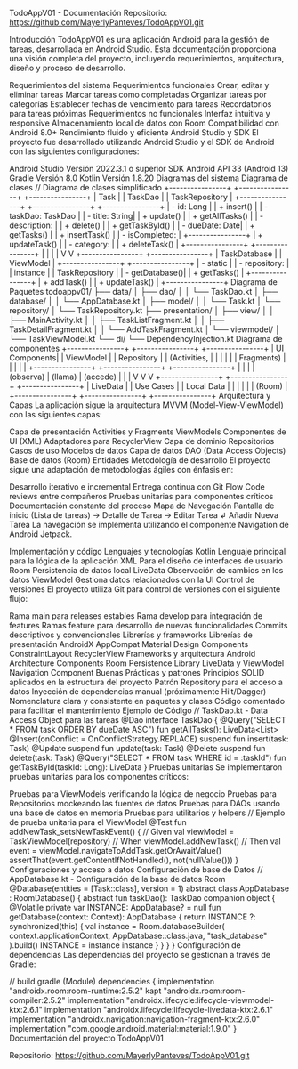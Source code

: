 TodoAppV01 - Documentación
Repositorio: https://github.com/MayerlyPanteves/TodoAppV01.git

Introducción
TodoAppV01 es una aplicación Android para la gestión de tareas, desarrollada en Android Studio. Esta documentación proporciona una visión completa del proyecto, incluyendo requerimientos, arquitectura, diseño y proceso de desarrollo.

Requerimientos del sistema
Requerimientos funcionales
Crear, editar y eliminar tareas
Marcar tareas como completadas
Organizar tareas por categorías
Establecer fechas de vencimiento para tareas
Recordatorios para tareas próximas
Requerimientos no funcionales
Interfaz intuitiva y responsive
Almacenamiento local de datos con Room
Compatibilidad con Android 8.0+
Rendimiento fluido y eficiente
Android Studio y SDK
El proyecto fue desarrollado utilizando Android Studio y el SDK de Android con las siguientes configuraciones:

Android Studio Versión 2022.3.1 o superior
SDK Android API 33 (Android 13)
Gradle Versión 8.0
Kotlin Versión 1.8.20
Diagramas del sistema
Diagrama de clases
// Diagrama de clases simplificado +----------------+ +----------------+ +----------------+ | Task | | TaskDao | | TaskRepository | +----------------+ +----------------+ +----------------+ | - id: Long | | + insert() | | - taskDao: TaskDao | | - title: String| | + update() | | + getAllTasks() | | - description: | | + delete() | | + getTaskById() | | - dueDate: Date| | + getTasks() | | + insertTask() | | - isCompleted: | +----------------+ | + updateTask() | | - category: | | + deleteTask() | +----------------+ +----------------+ | | | | V V +----------------+ +----------------+ | TaskDatabase | | ViewModel | +----------------+ +----------------+ | - static | | - repository: | | instance | | TaskRepository | | - getDatabase()| | + getTasks() | +----------------+ | + addTask() | | + updateTask() | +----------------+
Diagrama de Paquetes
todoappv01/ ├── data/ │ ├── dao/ │ │ └── TaskDao.kt │ ├── database/ │ │ └── AppDatabase.kt │ ├── model/ │ │ └── Task.kt │ └── repository/ │ └── TaskRepository.kt ├── presentation/ │ ├── view/ │ │ ├── MainActivity.kt │ │ ├── TaskListFragment.kt │ │ ├── TaskDetailFragment.kt │ │ └── AddTaskFragment.kt │ └── viewmodel/ │ └── TaskViewModel.kt └── di/ └── DependencyInjection.kt
Diagrama de componentes
+----------------+ +----------------+ +----------------+ | UI Components| | ViewModel | | Repository | | (Activities, | | | | | | Fragments) | | | | | +----------------+ +----------------+ +----------------+ | | | | (observa) | (llama) | (accede) | | | V V V +----------------+ +----------------+ +----------------+ | LiveData | | Use Cases | | Local Data | | | | | | (Room) | +----------------+ +----------------+ +----------------+
Arquitectura y Capas
La aplicación sigue la arquitectura MVVM (Model-View-ViewModel) con las siguientes capas:

Capa de presentación
Activities y Fragments
ViewModels
Componentes de UI (XML)
Adaptadores para RecyclerView
Capa de dominio
Repositorios
Casos de uso
Modelos de datos
Capa de datos
DAO (Data Access Objects)
Base de datos (Room)
Entidades
Metodología de desarrollo
El proyecto sigue una adaptación de metodologías ágiles con énfasis en:

Desarrollo iterativo e incremental
Entrega continua con Git Flow
Code reviews entre compañeros
Pruebas unitarias para componentes críticos
Documentación constante del proceso
Mapa de Navegación
Pantalla de inicio
(Lista de tareas)
→
Detalle de Tarea
→
Editar Tarea
↲
Añadir Nueva Tarea
La navegación se implementa utilizando el componente Navigation de Android Jetpack.

Implementación y código
Lenguajes y tecnologías
Kotlin Lenguaje principal para la lógica de la aplicación
XML Para el diseño de interfaces de usuario
Room Persistencia de datos local
LiveData Observación de cambios en los datos
ViewModel Gestiona datos relacionados con la UI
Control de versiones
El proyecto utiliza Git para control de versiones con el siguiente flujo:

Rama main para releases estables
Rama develop para integración de features
Ramas feature para desarrollo de nuevas funcionalidades
Commits descriptivos y convencionales
Librerías y frameworks
Librerías de presentación
AndroidX AppCompat
Material Design Components
ConstraintLayout
RecyclerView
Frameworks y arquitectura
Android Architecture Components
Room Persistence Library
LiveData y ViewModel
Navigation Component
Buenas Prácticas y patrones
Principios SOLID aplicados en la estructura del proyecto
Patrón Repository para el acceso a datos
Inyección de dependencias manual (próximamente Hilt/Dagger)
Nomenclatura clara y consistente en paquetes y clases
Código comentado para facilitar el mantenimiento
Ejemplo de Código
// TaskDao.kt - Data Access Object para las tareas @Dao interface TaskDao { @Query("SELECT * FROM task ORDER BY dueDate ASC") fun getAllTasks(): LiveData<List<Task>> @Insert(onConflict = OnConflictStrategy.REPLACE) suspend fun insert(task: Task) @Update suspend fun update(task: Task) @Delete suspend fun delete(task: Task) @Query("SELECT * FROM task WHERE id = :taskId") fun getTaskById(taskId: Long): LiveData<Task> }
Pruebas unitarias
Se implementaron pruebas unitarias para los componentes críticos:

Pruebas para ViewModels verificando la lógica de negocio
Pruebas para Repositorios mockeando las fuentes de datos
Pruebas para DAOs usando una base de datos en memoria
Pruebas para utilitarios y helpers
// Ejemplo de prueba unitaria para el ViewModel @Test fun addNewTask_setsNewTaskEvent() { // Given val viewModel = TaskViewModel(repository) // When viewModel.addNewTask() // Then val event = viewModel.navigateToAddTask.getOrAwaitValue() assertThat(event.getContentIfNotHandled(), not(nullValue())) }
Configuraciones y acceso a datos
Configuración de base de Datos
// AppDatabase.kt - Configuración de la base de datos Room @Database(entities = [Task::class], version = 1) abstract class AppDatabase : RoomDatabase() { abstract fun taskDao(): TaskDao companion object { @Volatile private var INSTANCE: AppDatabase? = null fun getDatabase(context: Context): AppDatabase { return INSTANCE ?: synchronized(this) { val instance = Room.databaseBuilder( context.applicationContext, AppDatabase::class.java, "task_database" ).build() INSTANCE = instance instance } } } }
Configuración de dependencias
Las dependencias del proyecto se gestionan a través de Gradle:

// build.gradle (Module) dependencies { implementation "androidx.room:room-runtime:2.5.2" kapt "androidx.room:room-compiler:2.5.2" implementation "androidx.lifecycle:lifecycle-viewmodel-ktx:2.6.1" implementation "androidx.lifecycle:lifecycle-livedata-ktx:2.6.1" implementation "androidx.navigation:navigation-fragment-ktx:2.6.0" implementation "com.google.android.material:material:1.9.0" }
Documentación del proyecto TodoAppV01

Repositorio: https://github.com/MayerlyPanteves/TodoAppV01.git
